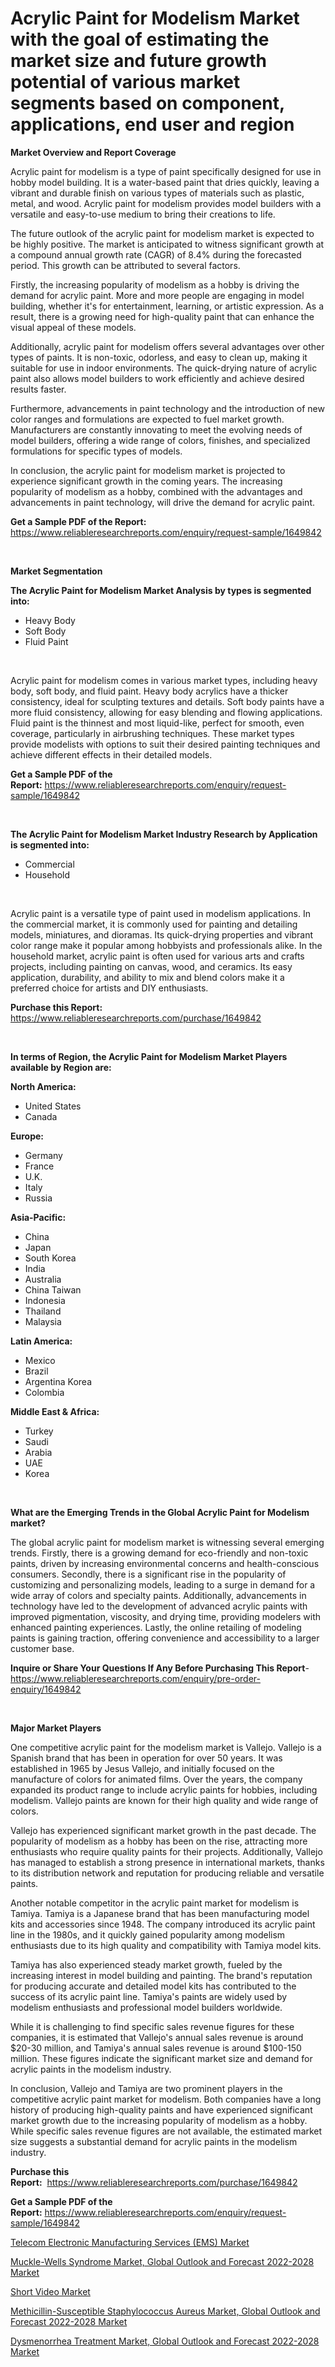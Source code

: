 <p><h1>Acrylic Paint for Modelism Market with the goal of estimating the market size and future growth potential of various market segments based on component, applications, end user and region</h1></p><p><strong>Market Overview and Report Coverage</strong></p>
<p><p>Acrylic paint for modelism is a type of paint specifically designed for use in hobby model building. It is a water-based paint that dries quickly, leaving a vibrant and durable finish on various types of materials such as plastic, metal, and wood. Acrylic paint for modelism provides model builders with a versatile and easy-to-use medium to bring their creations to life.</p><p>The future outlook of the acrylic paint for modelism market is expected to be highly positive. The market is anticipated to witness significant growth at a compound annual growth rate (CAGR) of 8.4% during the forecasted period. This growth can be attributed to several factors.</p><p>Firstly, the increasing popularity of modelism as a hobby is driving the demand for acrylic paint. More and more people are engaging in model building, whether it's for entertainment, learning, or artistic expression. As a result, there is a growing need for high-quality paint that can enhance the visual appeal of these models.</p><p>Additionally, acrylic paint for modelism offers several advantages over other types of paints. It is non-toxic, odorless, and easy to clean up, making it suitable for use in indoor environments. The quick-drying nature of acrylic paint also allows model builders to work efficiently and achieve desired results faster.</p><p>Furthermore, advancements in paint technology and the introduction of new color ranges and formulations are expected to fuel market growth. Manufacturers are constantly innovating to meet the evolving needs of model builders, offering a wide range of colors, finishes, and specialized formulations for specific types of models.</p><p>In conclusion, the acrylic paint for modelism market is projected to experience significant growth in the coming years. The increasing popularity of modelism as a hobby, combined with the advantages and advancements in paint technology, will drive the demand for acrylic paint.</p></p>
<p><strong>Get a Sample PDF of the Report:</strong> <a href="https://www.reliableresearchreports.com/enquiry/request-sample/1649842">https://www.reliableresearchreports.com/enquiry/request-sample/1649842</a></p>
<p>&nbsp;</p>
<p><strong>Market Segmentation</strong></p>
<p><strong>The Acrylic Paint for Modelism Market Analysis by types is segmented into:</strong></p>
<p><ul><li>Heavy Body</li><li>Soft Body</li><li>Fluid Paint</li></ul></p>
<p>&nbsp;</p>
<p><p>Acrylic paint for modelism comes in various market types, including heavy body, soft body, and fluid paint. Heavy body acrylics have a thicker consistency, ideal for sculpting textures and details. Soft body paints have a more fluid consistency, allowing for easy blending and flowing applications. Fluid paint is the thinnest and most liquid-like, perfect for smooth, even coverage, particularly in airbrushing techniques. These market types provide modelists with options to suit their desired painting techniques and achieve different effects in their detailed models.</p></p>
<p><strong>Get a Sample PDF of the Report:</strong>&nbsp;<a href="https://www.reliableresearchreports.com/enquiry/request-sample/1649842">https://www.reliableresearchreports.com/enquiry/request-sample/1649842</a></p>
<p>&nbsp;</p>
<p><strong>The Acrylic Paint for Modelism Market Industry Research by Application is segmented into:</strong></p>
<p><ul><li>Commercial</li><li>Household</li></ul></p>
<p>&nbsp;</p>
<p><p>Acrylic paint is a versatile type of paint used in modelism applications. In the commercial market, it is commonly used for painting and detailing models, miniatures, and dioramas. Its quick-drying properties and vibrant color range make it popular among hobbyists and professionals alike. In the household market, acrylic paint is often used for various arts and crafts projects, including painting on canvas, wood, and ceramics. Its easy application, durability, and ability to mix and blend colors make it a preferred choice for artists and DIY enthusiasts.</p></p>
<p><strong>Purchase this Report:</strong>&nbsp; <a href="https://www.reliableresearchreports.com/purchase/1649842">https://www.reliableresearchreports.com/purchase/1649842</a></p>
<p>&nbsp;</p>
<p><strong>In terms of Region, the Acrylic Paint for Modelism Market Players available by Region are:</strong></p>
<p>
    <p> <strong> North America: </strong>
        <ul>
            <li>United States</li>
            <li>Canada</li>
        </ul>
        </p> 
    <p> <strong> Europe: </strong>
        <ul>
            <li>Germany</li>
            <li>France</li>
            <li>U.K.</li>
            <li>Italy</li>
            <li>Russia</li>
        </ul>
        </p> 
    <p> <strong> Asia-Pacific: </strong>
        <ul>
            <li>China</li>
            <li>Japan</li>
            <li>South Korea</li>
            <li>India</li>
            <li>Australia</li>
            <li>China Taiwan</li>
            <li>Indonesia</li>
            <li>Thailand</li>
            <li>Malaysia</li>
        </ul>
        </p> 
    <p> <strong> Latin America: </strong>
        <ul>
            <li>Mexico</li>
            <li>Brazil</li>
            <li>Argentina Korea</li>
            <li>Colombia</li>
        </ul>
        </p> 
    <p> <strong> Middle East & Africa: </strong>
        <ul>
            <li>Turkey</li>
            <li>Saudi</li>
            <li>Arabia</li>
            <li>UAE</li>
            <li>Korea</li>
        </ul>
    </p>
    </p>
<p>&nbsp;</p>
<p><strong>What are the Emerging Trends in the Global Acrylic Paint for Modelism market?</strong></p>
<p><p>The global acrylic paint for modelism market is witnessing several emerging trends. Firstly, there is a growing demand for eco-friendly and non-toxic paints, driven by increasing environmental concerns and health-conscious consumers. Secondly, there is a significant rise in the popularity of customizing and personalizing models, leading to a surge in demand for a wide array of colors and specialty paints. Additionally, advancements in technology have led to the development of advanced acrylic paints with improved pigmentation, viscosity, and drying time, providing modelers with enhanced painting experiences. Lastly, the online retailing of modeling paints is gaining traction, offering convenience and accessibility to a larger customer base.</p></p>
<p><strong>Inquire or Share Your Questions If Any Before Purchasing This Report</strong>- <a href="https://www.reliableresearchreports.com/enquiry/pre-order-enquiry/1649842">https://www.reliableresearchreports.com/enquiry/pre-order-enquiry/1649842</a></p>
<p>&nbsp;</p>
<p><strong>Major Market Players</strong></p>
<p><p>One competitive acrylic paint for the modelism market is Vallejo. Vallejo is a Spanish brand that has been in operation for over 50 years. It was established in 1965 by Jesus Vallejo, and initially focused on the manufacture of colors for animated films. Over the years, the company expanded its product range to include acrylic paints for hobbies, including modelism. Vallejo paints are known for their high quality and wide range of colors.</p><p>Vallejo has experienced significant market growth in the past decade. The popularity of modelism as a hobby has been on the rise, attracting more enthusiasts who require quality paints for their projects. Additionally, Vallejo has managed to establish a strong presence in international markets, thanks to its distribution network and reputation for producing reliable and versatile paints.</p><p>Another notable competitor in the acrylic paint market for modelism is Tamiya. Tamiya is a Japanese brand that has been manufacturing model kits and accessories since 1948. The company introduced its acrylic paint line in the 1980s, and it quickly gained popularity among modelism enthusiasts due to its high quality and compatibility with Tamiya model kits.</p><p>Tamiya has also experienced steady market growth, fueled by the increasing interest in model building and painting. The brand's reputation for producing accurate and detailed model kits has contributed to the success of its acrylic paint line. Tamiya's paints are widely used by modelism enthusiasts and professional model builders worldwide.</p><p>While it is challenging to find specific sales revenue figures for these companies, it is estimated that Vallejo's annual sales revenue is around $20-30 million, and Tamiya's annual sales revenue is around $100-150 million. These figures indicate the significant market size and demand for acrylic paints in the modelism industry.</p><p>In conclusion, Vallejo and Tamiya are two prominent players in the competitive acrylic paint market for modelism. Both companies have a long history of producing high-quality paints and have experienced significant market growth due to the increasing popularity of modelism as a hobby. While specific sales revenue figures are not available, the estimated market size suggests a substantial demand for acrylic paints in the modelism industry.</p></p>
<p><strong>Purchase this Report:</strong>&nbsp;&nbsp;<a href="https://www.reliableresearchreports.com/purchase/1649842">https://www.reliableresearchreports.com/purchase/1649842</a></p>
<p></p>
<p><strong>Get a Sample PDF of the Report:</strong>&nbsp;<a href="https://www.reliableresearchreports.com/enquiry/request-sample/1649842">https://www.reliableresearchreports.com/enquiry/request-sample/1649842</a></p>
<p><p><a href="https://medium.com/@aliwilldvm/telecom-electronic-manufacturing-services-ems-market-focuses-on-market-share-size-and-projected-508d883ed60e">Telecom Electronic Manufacturing Services (EMS) Market</a></p><p><a href="https://www.linkedin.com/pulse/muckle-wells-syndrome-market-global-outlook-forecast-2022-2028/">Muckle-Wells Syndrome Market, Global Outlook and Forecast 2022-2028 Market</a></p><p><a href="https://medium.com/@dinafritsch/short-video-market-furnishes-information-on-market-share-market-trends-and-market-growth-0172afd3c7a5">Short Video Market</a></p><p><a href="https://www.linkedin.com/pulse/decoding-methicillin-susceptible-staphylococcus-aureus-market/">Methicillin-Susceptible Staphylococcus Aureus Market, Global Outlook and Forecast 2022-2028 Market</a></p><p><a href="https://www.linkedin.com/pulse/dysmenorrhea-treatment-market-global-outlook-forecast-2022-2028/">Dysmenorrhea Treatment Market, Global Outlook and Forecast 2022-2028 Market</a></p></p>
